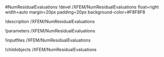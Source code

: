 <!-- MOOSE Object Documentation Stub: Remove this when content is added. -->
#NumResidualEvaluations
!devel /XFEM/NumResidualEvaluations float=right width=auto margin=20px padding=20px background-color=#F8F8F8

!description /XFEM/NumResidualEvaluations

!parameters /XFEM/NumResidualEvaluations

!inputfiles /XFEM/NumResidualEvaluations

!childobjects /XFEM/NumResidualEvaluations
